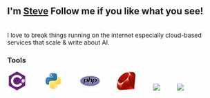 ## I'm [Steve](http://stevejunior.com) Follow me if you like what you see!

<br/> I love to break things running on the internet especially cloud-based services that scale & write about AI. <br/>

### Tools

<img src="https://github.com/devicons/devicon/blob/master/icons/csharp/csharp-plain.svg" width="45px">&nbsp;&nbsp;&nbsp;&nbsp;&nbsp;&nbsp;&nbsp;&nbsp;&nbsp;
<img src="https://github.com/devicons/devicon/blob/master/icons/python/python-original.svg" width="45px">&nbsp;&nbsp;&nbsp;&nbsp;&nbsp;&nbsp;&nbsp;&nbsp;&nbsp;
<img src="https://github.com/devicons/devicon/blob/master/icons/php/php-original.svg" width="45px">&nbsp;&nbsp;&nbsp;&nbsp;&nbsp;&nbsp;&nbsp;&nbsp;&nbsp;
<img src="https://github.com/devicons/devicon/blob/master/icons/ruby/ruby-original.svg" width="45px">&nbsp;&nbsp;&nbsp;&nbsp;&nbsp;&nbsp;&nbsp;&nbsp;&nbsp;
<img src="https://cdn.jsdelivr.net/gh/devicons/devicon@latest/icons/tensorflow/tensorflow-original.svg" width="45px">&nbsp;&nbsp;&nbsp;&nbsp;&nbsp;&nbsp;&nbsp;&nbsp;&nbsp;
<img src="https://cdn.jsdelivr.net/gh/devicons/devicon@latest/icons/numpy/numpy-original.svg" width="45px">&nbsp;&nbsp;&nbsp;&nbsp;&nbsp;&nbsp;&nbsp;&nbsp;&nbsp;
